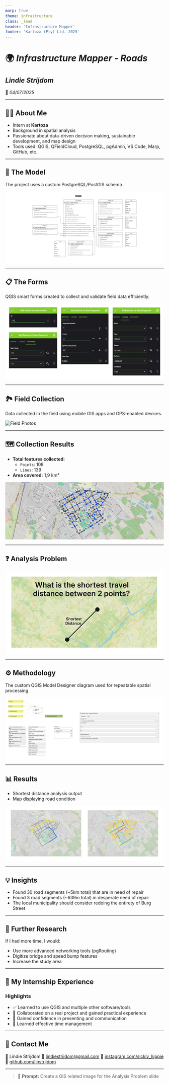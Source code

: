 ```yaml
---
marp: true
theme: infrastructure
class: _lead
header: 'Infrastructure Mapper'
footer: 'Kartoza (Pty) Ltd. 2025'
---
```


<!-- Title Slide -->

# 🌍 *Infrastructure Mapper - Roads*  

## *Lindie Strijdom* 
 
📅 *04/07/2025*

---

## 👩‍💻 About Me

- Intern at **Kartoza**
- Background in spatial analysis
- Passionate about data-driven decision making, sustainable development, and map design
- Tools used: QGIS, QFieldCloud, PostgreSQL, pgAdmin, VS Code, Marp, GitHub, etc.

---

## 🧱 The Model

The project uses a custom PostgreSQL/PostGIS schema

![ERD](../img/roads-erd.png)

---

## 📋 The Forms

QGIS smart forms created to collect and validate field data efficiently.

![Forms Collage](../img/roads-forms.png)

---

## 🏞️ Field Collection

Data collected in the field using mobile GIS apps and GPS-enabled devices.

![Field Photos](../img/roads-field.png)

---

## 🗺️ Collection Results

- **Total features collected:**
  - `Points`: 108
  - `Lines`: 139
- **Area covered:** 1,9 km²

![Map of Features](../img/roads-collection.png)

---

## ❓ Analysis Problem

![Analysis Problem](../img/roads-problem.png)

---

## ⚙️ Methodology

The custom QGIS Model Designer diagram used for repeatable spatial processing.

![QGIS Model](../img/roads-model.png)

---

## 📊 Results

- Shortest distance analysis output
- Map displaying road condition

![Results](../img/roads-results.png)

---

## 💡 Insights

- Found 30 road segments (~5km total) that are in need of repair
- Found 3 road segments (~639m total) in desperate need of repair
- The local municipality should consider redoing the entirety of Burg Street

---

## 🔬 Further Research

If I had more time, I would:

- Use more advanced networking tools (pgRouting)
- Digitize bridge and speed bump features
- Increase the study area

---

## 🧳 My Internship Experience

### Highlights

- ✅ Learned to use QGIS and multiple other software/tools
- 🤝 Collaborated on a real project and gained practical experience
- 🎯 Gained confidence in presenting and communication
- 💬 Learned effective time management
 
---

## 📧 Contact Me

👤 Lindie Strijdom
📨 [lindiestrijdom@gmail.com](mailto:lindiestrijdom@gmail.com)
🔗 [instagram.com/sickly_hippie](https://www.instagram.com/sickly_hippie/)
💼 [github.com/linstrijdom](https://github.com/linstrijdom)

---

> 🤖 **Prompt:** Create a GIS related image for the Analysis Problem slide
